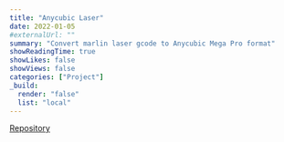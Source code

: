 ```yaml
---
title: "Anycubic Laser"
date: 2022-01-05
#externalUrl: ""
summary: "Convert marlin laser gcode to Anycubic Mega Pro format"
showReadingTime: true
showLikes: false
showViews: false
categories: ["Project"]
_build:
  render: "false"
  list: "local"
---
```


[Repository](https://github.com/bitSheriff/lasermarlin2AnycubMegaPro)
